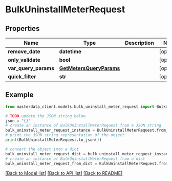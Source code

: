 # BulkUninstallMeterRequest


## Properties

Name | Type | Description | Notes
------------ | ------------- | ------------- | -------------
**remove_date** | **datetime** |  | [optional] 
**only_validate** | **bool** |  | [optional] 
**var_query_params** | [**GetMetersQueryParams**](GetMetersQueryParams.md) |  | [optional] 
**quick_filter** | **str** |  | [optional] 

## Example

```python
from masterdata_client.models.bulk_uninstall_meter_request import BulkUninstallMeterRequest

# TODO update the JSON string below
json = "{}"
# create an instance of BulkUninstallMeterRequest from a JSON string
bulk_uninstall_meter_request_instance = BulkUninstallMeterRequest.from_json(json)
# print the JSON string representation of the object
print(BulkUninstallMeterRequest.to_json())

# convert the object into a dict
bulk_uninstall_meter_request_dict = bulk_uninstall_meter_request_instance.to_dict()
# create an instance of BulkUninstallMeterRequest from a dict
bulk_uninstall_meter_request_from_dict = BulkUninstallMeterRequest.from_dict(bulk_uninstall_meter_request_dict)
```
[[Back to Model list]](../README.md#documentation-for-models) [[Back to API list]](../README.md#documentation-for-api-endpoints) [[Back to README]](../README.md)



